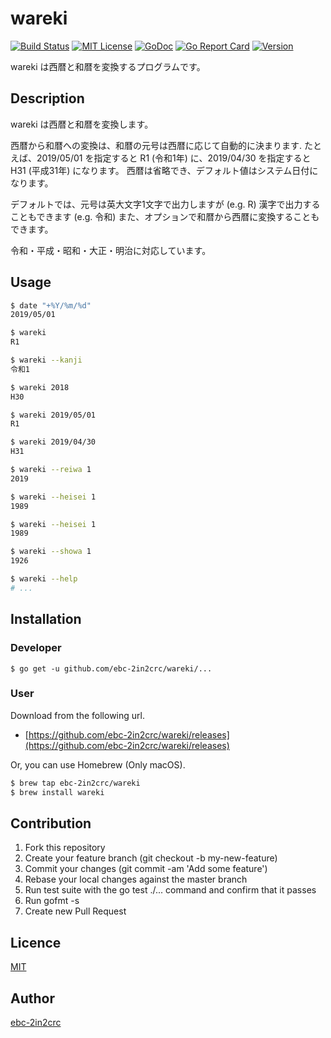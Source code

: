 # wareki

[![Build Status](https://travis-ci.com/ebc-2in2crc/wareki.svg?branch=master)](https://travis-ci.com/ebc-2in2crc/wareki)
[![MIT License](http://img.shields.io/badge/license-MIT-blue.svg?style=flat)](LICENSE)
[![GoDoc](https://godoc.org/github.com/ebc-2in2crc/wareki?status.svg)](https://godoc.org/github.com/ebc-2in2crc/wareki)
[![Go Report Card](https://goreportcard.com/badge/github.com/ebc-2in2crc/wareki)](https://goreportcard.com/report/github.com/ebc-2in2crc/wareki)
[![Version](https://img.shields.io/github/release/ebc-2in2crc/wareki.svg?label=version)](https://img.shields.io/github/release/ebc-2in2crc/wareki.svg?label=version)

wareki は西暦と和暦を変換するプログラムです。

## Description

wareki は西暦と和暦を変換します。

西暦から和暦への変換は、和暦の元号は西暦に応じて自動的に決まります. たとえば、2019/05/01 を指定すると R1 (令和1年) に、2019/04/30 を指定すると H31 (平成31年) になります。
西暦は省略でき、デフォルト値はシステム日付になります。

デフォルトでは、元号は英大文字1文字で出力しますが (e.g. R) 漢字で出力することもできます (e.g. 令和)
また、オプションで和暦から西暦に変換することもできます。

令和・平成・昭和・大正・明治に対応しています。

## Usage

```sh
$ date "+%Y/%m/%d"
2019/05/01

$ wareki
R1

$ wareki --kanji
令和1

$ wareki 2018
H30

$ wareki 2019/05/01
R1

$ wareki 2019/04/30
H31

$ wareki --reiwa 1
2019

$ wareki --heisei 1
1989

$ wareki --heisei 1
1989

$ wareki --showa 1
1926

$ wareki --help
# ...
```

## Installation

### Developer

```
$ go get -u github.com/ebc-2in2crc/wareki/...
```

### User

Download from the following url.

- [https://github.com/ebc-2in2crc/wareki/releases](https://github.com/ebc-2in2crc/wareki/releases)

Or, you can use Homebrew (Only macOS).

```sh
$ brew tap ebc-2in2crc/wareki
$ brew install wareki
```

## Contribution

1. Fork this repository
2. Create your feature branch (git checkout -b my-new-feature)
3. Commit your changes (git commit -am 'Add some feature')
4. Rebase your local changes against the master branch
5. Run test suite with the go test ./... command and confirm that it passes
6. Run gofmt -s
7. Create new Pull Request

## Licence

[MIT](https://github.com/ebc-2in2crc/wareki/blob/master/LICENSE)

## Author

[ebc-2in2crc](https://github.com/ebc-2in2crc)
